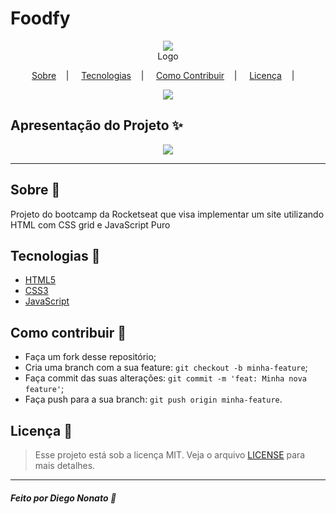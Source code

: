 <h1>Foodfy</h1>

<p align="center">
<image src="https://www.creativefabrica.com/wp-content/uploads/2019/08/Restaurant-Logo-by-Koko-Store-580x386.jpg"/></br>
<label>Logo</label>
</p>

<p align="center">
<a href="#sobre-memo">Sobre</a>&nbsp;&nbsp;&nbsp; | &nbsp;&nbsp;&nbsp;
<a href="#tecnologias-rocket">Tecnologias</a>&nbsp;&nbsp;&nbsp; | &nbsp;&nbsp;&nbsp;
<a href="#como-contribuir-">Como Contribuir</a>&nbsp;&nbsp;&nbsp; | &nbsp;&nbsp;&nbsp;
<a href="#licença-scroll">Licença</a>&nbsp;&nbsp;&nbsp; | &nbsp;&nbsp;&nbsp;
</p>

<p align="center">
<image src="https://img.shields.io/badge/Shields-customizados-red"/>
</p>


## Apresentação do Projeto :sparkles:

<p align="center">
<image src="https://github.com/nonatodiego/foodfy/blob/master/layouts/mockup.png" />
</p>

---

## Sobre :memo:

Projeto do bootcamp da Rocketseat que visa implementar um site utilizando HTML com CSS grid e JavaScript Puro

## Tecnologias :rocket:

- <a href="#">HTML5</a>
- <a href="#">CSS3</a>
- <a href="#">JavaScript</a>



## Como contribuir 🤔

- Faça um fork desse repositório;
- Cria uma branch com a sua feature: `git checkout -b minha-feature`;
- Faça commit das suas alterações: `git commit -m 'feat: Minha nova feature'`;
- Faça push para a sua branch: `git push origin minha-feature`.

## Licença :scroll:

> Esse projeto está sob a licença MIT. Veja o arquivo [LICENSE](LICENSE) para mais detalhes.

---

##### Feito por Diego Nonato :wave:
